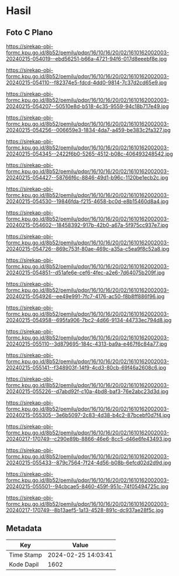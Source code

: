 # Hasil

## Foto C Plano

https://sirekap-obj-formc.kpu.go.id/8b52/pemilu/pdpr/16/10/16/20/02/1610162002003-20240215-054019--ebd56251-b66a-4721-94f6-017d8eeebf8e.jpg

https://sirekap-obj-formc.kpu.go.id/8b52/pemilu/pdpr/16/10/16/20/02/1610162002003-20240215-054110--f82374e5-fdcd-4dd0-9814-7c37d2cd65e9.jpg

https://sirekap-obj-formc.kpu.go.id/8b52/pemilu/pdpr/16/10/16/20/02/1610162002003-20240215-054207--50510e8d-b518-4c35-9559-94c18b717e49.jpg

https://sirekap-obj-formc.kpu.go.id/8b52/pemilu/pdpr/16/10/16/20/02/1610162002003-20240215-054256--006659e3-1834-4da7-a459-be383c2fa327.jpg

https://sirekap-obj-formc.kpu.go.id/8b52/pemilu/pdpr/16/10/16/20/02/1610162002003-20240215-054345--2422f6b0-5265-4512-b08c-406493248542.jpg

https://sirekap-obj-formc.kpu.go.id/8b52/pemilu/pdpr/16/10/16/20/02/1610162002003-20240215-054427--58766f6c-8846-49d1-b96c-1120be1ecb2c.jpg

https://sirekap-obj-formc.kpu.go.id/8b52/pemilu/pdpr/16/10/16/20/02/1610162002003-20240215-054530--19846fda-f215-4658-bc0d-e8b15460d8a4.jpg

https://sirekap-obj-formc.kpu.go.id/8b52/pemilu/pdpr/16/10/16/20/02/1610162002003-20240215-054602--18458392-917b-42b0-a67a-5f975cc937e7.jpg

https://sirekap-obj-formc.kpu.go.id/8b52/pemilu/pdpr/16/10/16/20/02/1610162002003-20240215-054726--869c753f-80ae-469c-a35a-c5ea9f8c52a8.jpg

https://sirekap-obj-formc.kpu.go.id/8b52/pemilu/pdpr/16/10/16/20/02/1610162002003-20240215-054851--d51afe6e-cef6-4fec-a2e6-7d64075b209f.jpg

https://sirekap-obj-formc.kpu.go.id/8b52/pemilu/pdpr/16/10/16/20/02/1610162002003-20240215-054926--ee49e991-7fc7-4176-ac50-f8b8ff886f96.jpg

https://sirekap-obj-formc.kpu.go.id/8b52/pemilu/pdpr/16/10/16/20/02/1610162002003-20240215-054958--695fa906-7bc2-4d66-9134-44733ec794d8.jpg

https://sirekap-obj-formc.kpu.go.id/8b52/pemilu/pdpr/16/10/16/20/02/1610162002003-20240215-055110--3d879695-184c-4313-ba9a-e467f6c84a77.jpg

https://sirekap-obj-formc.kpu.go.id/8b52/pemilu/pdpr/16/10/16/20/02/1610162002003-20240215-055141--f348903f-14f9-4cd3-80cb-69f46a2608c6.jpg

https://sirekap-obj-formc.kpu.go.id/8b52/pemilu/pdpr/16/10/16/20/02/1610162002003-20240215-055226--d7abd92f-c10a-4bd8-baf3-76e2abc23d3d.jpg

https://sirekap-obj-formc.kpu.go.id/8b52/pemilu/pdpr/16/10/16/20/02/1610162002003-20240215-055305--3e6b5097-2c83-4d38-b4c2-87bcebf0d7f4.jpg

https://sirekap-obj-formc.kpu.go.id/8b52/pemilu/pdpr/16/10/16/20/02/1610162002003-20240217-170749--c290e89b-8866-46e6-8cc5-d46e6fe43493.jpg

https://sirekap-obj-formc.kpu.go.id/8b52/pemilu/pdpr/16/10/16/20/02/1610162002003-20240215-055433--879c7564-7f24-4d56-b08b-6efcd02d2d9d.jpg

https://sirekap-obj-formc.kpu.go.id/8b52/pemilu/pdpr/16/10/16/20/02/1610162002003-20240215-055501--94cbcae5-8460-459f-951c-74f05494725c.jpg

https://sirekap-obj-formc.kpu.go.id/8b52/pemilu/pdpr/16/10/16/20/02/1610162002003-20240217-170749--8b13aef5-1a13-4528-891c-dc937ae28f5c.jpg


## Metadata

| Key        | Value               |
| ---------- | ------------------- |
| Time Stamp | 2024-02-25 14:03:41 |
| Kode Dapil | 1602                |



